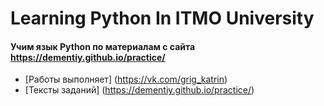 # Learning Python In ITMO University

#### Учим язык Python по материалам с сайта https://dementiy.github.io/practice/

- [Работы выполняет] (https://vk.com/grig_katrin)
- [Тексты заданий] (https://dementiy.github.io/practice/)
